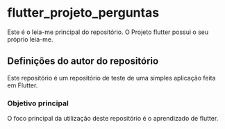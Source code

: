# flutter_projeto_perguntas
Este é o leia-me principal do repositório. O Projeto flutter possui o seu próprio leia-me.

## Definições do autor do repositório
Este repositório é um repositório de teste de uma simples aplicação feita em Flutter.

### Objetivo principal
O foco principal da utilização deste repositório é o aprendizado de flutter.
